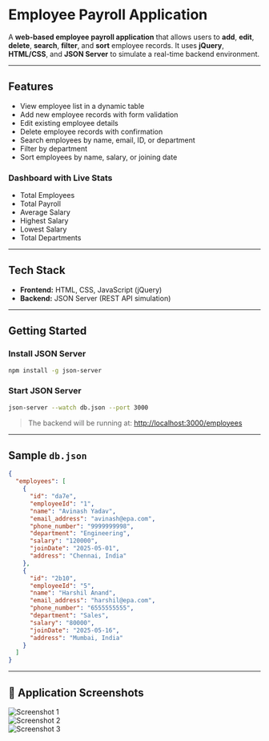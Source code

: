 # Employee Payroll Application

A **web-based employee payroll application** that allows users to **add**, **edit**, **delete**, **search**, **filter**, and **sort** employee records. It uses **jQuery**, **HTML/CSS**, and **JSON Server** to simulate a real-time backend environment.

---

## Features

- View employee list in a dynamic table  
-  Add new employee records with form validation  
-  Edit existing employee details  
- Delete employee records with confirmation  
- Search employees by name, email, ID, or department  
- Filter by department  
- Sort employees by name, salary, or joining date  

### Dashboard with Live Stats
- Total Employees  
- Total Payroll  
- Average Salary  
- Highest Salary 
- Lowest Salary 
- Total Departments  

---

## Tech Stack

- **Frontend:** HTML, CSS, JavaScript (jQuery)  
- **Backend:** JSON Server (REST API simulation)

---

## Getting Started


###  Install JSON Server

```bash
npm install -g json-server
```

###  Start JSON Server

```bash
json-server --watch db.json --port 3000
```

> The backend will be running at: [http://localhost:3000/employees](http://localhost:3000/employees)

---

## Sample `db.json`

```json
{
  "employees": [
    {
      "id": "da7e",
      "employeeId": "1",
      "name": "Avinash Yadav",
      "email_address": "avinash@epa.com",
      "phone_number": "9999999998",
      "department": "Engineering",
      "salary": "120000",
      "joinDate": "2025-05-01",
      "address": "Chennai, India"
    },
    {
      "id": "2b10",
      "employeeId": "5",
      "name": "Harshil Anand",
      "email_address": "harshil@epa.com",
      "phone_number": "6555555555",
      "department": "Sales",
      "salary": "80000",
      "joinDate": "2025-05-16",
      "address": "Mumbai, India"
    }
  ]
}
```

---

## 📸 Application Screenshots

![Screenshot 1](a.png)  
![Screenshot 2](b.png)  
![Screenshot 3](c.png)
